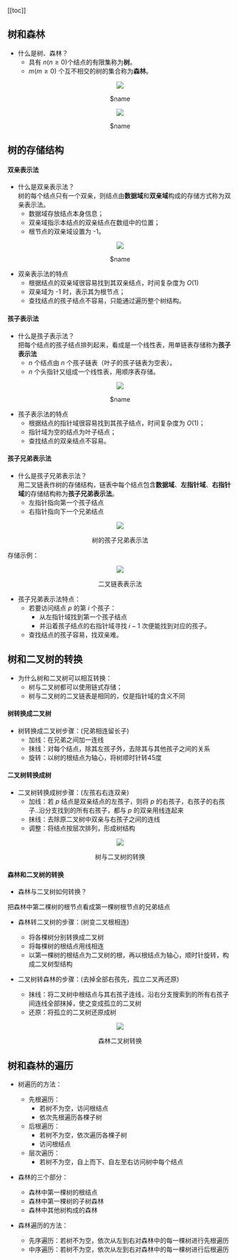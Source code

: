[[toc]]
## 树和森林
- 什么是树、森林？  
  - 具有 $n(n\ge 0)$个结点的有限集称为**树**。
  - $m(m\ge 0)$ 个互不相交的树的集合称为**森林**。

<div align="center">
    <img src="https://blog-review-notes.oss-cn-beijing.aliyuncs.com/algorithm/data-structures/_images/树.png">
    <p>$name</p>
</div>

<div align="center">
    <img src="https://blog-review-notes.oss-cn-beijing.aliyuncs.com/algorithm/data-structures/_images/树_森林.png">
    <p>$name</p>
</div>

## 树的存储结构
#### 双亲表示法
- 什么是双亲表示法？   
树的每个结点只有一个双亲，则结点由**数据域**和**双亲域**构成的存储方式称为双亲表示法。
  - 数据域存放结点本身信息；
  - 双亲域指示本结点的双亲结点在数组中的位置；
  - 根节点的双亲域设置为 -1。
  
<div align="center">
    <img src="https://blog-review-notes.oss-cn-beijing.aliyuncs.com/algorithm/data-structures/_images/树_双亲表示法.png">
    <p>$name</p>
</div>

- 双亲表示法的特点
  - 根据结点的双亲域很容易找到其双亲结点，时间复杂度为 $O(1)$
  - 双亲域为 -1 时，表示其为根节点；
  - 查找结点的孩子结点不容易，只能通过遍历整个树结构。

#### 孩子表示法
- 什么是孩子表示法？  
把每个结点的孩子结点排列起来，看成是一个线性表，用单链表存储称为**孩子表示法**
  - $n$ 个结点由 $n$ 个孩子链表（叶子的孩子链表为空表）。
  - $n$ 个头指针又组成一个线性表，用顺序表存储。

<div align="center">
    <img src="https://blog-review-notes.oss-cn-beijing.aliyuncs.com/algorithm/data-structures/_images/树_孩子链表.png">
    <p>$name</p>
</div>

- 孩子表示法的特点
  - 根据结点的指针域很容易找到其孩子结点，时间复杂度为 $O(1)$；
  - 指针域为空的结点为叶子结点；
  - 查找结点的双亲结点不容易。

#### 孩子兄弟表示法
- 什么是孩子兄弟表示法？  
用二叉链表作树的存储结构，链表中每个结点包含**数据域**、**左指针域**、**右指针域**的存储结构称为**孩子兄弟表示法**。
  - 左指针指向第一个孩子结点
  - 右指针指向下一个兄弟结点
<div align="center">
    <img src="https://blog-review-notes.oss-cn-beijing.aliyuncs.com/algorithm/data-structures/_images/树_孩子兄弟表示法.png">
    <p>树的孩子兄弟表示法</p>
</div>

存储示例：

<div align="center">
    <img src="https://blog-review-notes.oss-cn-beijing.aliyuncs.com/algorithm/data-structures/_images/树_二叉链表表示法.png">
    <p>二叉链表表示法</p>
</div>

- 孩子兄弟表示法特点：
  - 若要访问结点 $p$ 的第 $i$ 个孩子：
    - 从左指针域找到第一个孩子结点
    - 并沿着孩子结点的右指针域寻找 $i-1$ 次便能找到对应的孩子。
  - 查找结点的孩子容易，找双亲难。
  
## 树和二叉树的转换
- 为什么树和二叉树可以相互转换：
  - 树与二叉树都可以使用链式存储；
  - 树与二叉树的二叉链表是相同的，仅是指针域的含义不同

#### 树转换成二叉树

- 树转换成二叉树步骤：(兄弟相连留长子)
  - 加线：在兄弟之间加一连线
  - 抹线：对每个结点，除其左孩子外，去除其与其他孩子之间的关系
  - 旋转：以树的根结点为轴心，将树顺时针转45度

#### 二叉树转换成树

- 二叉树转换成树步骤：(左孩右右连双亲)
  - 加线：若 $p$ 结点是双亲结点的左孩子，则将 $p$ 的右孩子，右孩子的右孩子..沿分支找到的所有右孩子，都与 $p$ 的双亲用线连起来
  - 抹线：去除原二叉树中双亲与右孩子之间的连线
  - 调整：将结点按层次排列，形成树结构

<div align="center">
    <img src="https://blog-review-notes.oss-cn-beijing.aliyuncs.com/algorithm/data-structures/_images/树_树与二叉树的转换.png">
    <p>树与二叉树的转换</p>
</div>

#### 森林和二叉树的转换
- 森林与二叉树如何转换？

把森林中第二棵树的根节点看成第一棵树根节点的兄弟结点

- 森林转二叉树的步骤：(树变二叉根相连)
  - 将各棵树分别转换成二叉树
  - 将每棵树的根结点用线相连
  - 以第一棵树的根结点为二叉树的根，再以根结点为轴心，顺时针旋转，构成二叉树型结构

- 二叉树转森林的步骤：(去掉全部右孩先，孤立二叉再还原)
  - 抹线：将二叉树中根结点与其右孩子连线，沿右分支搜索到的所有右孩子间连线全部抹掉，使之变成孤立的二叉树
  - 还原：将孤立的二叉树还原成树

<div align="center">
    <img src="https://blog-review-notes.oss-cn-beijing.aliyuncs.com/algorithm/data-structures/_images/树_森林二叉树转换.png">
    <p>森林二叉树转换</p>
</div>

## 树和森林的遍历

- 树遍历的方法：
  - 先根遍历：
    - 若树不为空，访问根结点
    - 依次先根遍历各棵子树
  - 后根遍历：
    - 若树不为空，依次遍历各棵子树
    - 访问根结点
  - 层次遍历：
    - 若树不为空，自上而下、自左至右访问树中每个结点

- 森林的三个部分：
  - 森林中第一棵树的根结点
  - 森林中第一棵树的子树森林
  - 森林中其他树构成的森林

- 森林遍历的方法：
  - 先序遍历：若树不为空，依次从左到右对森林中的每一棵树进行先根遍历
  - 中序遍历：若树不为空，依次从左到右对森林中的每一棵树进行后根遍历
